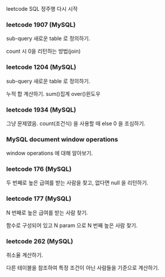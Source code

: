 leetcode SQL 정주행 다시 시작

### leetcode 1907 (MySQL)

sub-query 새로운 table 로 정의하기.

count 시 0을 리턴하는 방법(join)

### leetcode 1204 (MySQL)

sub-query 새로운 table 로 정의하기.

누적 합 계산하기. sum()집계 over()윈도우

### leetcode 1934 (MySQL)

그냥 문제였음. count(조건식) 을 사용할 때 else 0 을 조심하기.

### MySQL document window operations

window operations 에 대해 알아보기.

### leetcode 176 (MySQL)

두 번째로 높은 급여를 받는 사람을 찾고, 없다면 null 을 리턴하기.

### leetcode 177 (MySQL)

N 번째로 높은 급여를 받는 사람 찾기.

함수로 구성되어 있고 N param 으로 N 번째 높은 사람 찾기.

### leetcode 262 (MySQL)

취소율 계산하기.

다른 테이블을 참조하여 특정 조건이 아닌 사람들을 기준으로 계산하기.